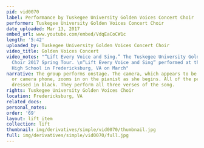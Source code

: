 ```yaml
---
pid: vid0070
label: Performance by Tuskegee University Golden Voices Concert Choir
performer: Tuskegee University Golden Voices Concert Choir
date_uploaded: Mar 13, 2017
embed_url: www.youtube.com/embed/VdqEaCoCW1c
length: '5:42'
uploaded_by: Tuskegee University Golden Voices Concert Choir
video_title: Golden Voices Concert
video_notes: "“Lift Every Voice and Sing.” The Tuskegee University Golden Voices Concert
  Choir 2017 Spring Tour. \n“Lift Every Voice and Sing” performed at the James Monroe
  High School in Fredericksburg, VA on March"
narrative: The group performs onstage. The camera, which appears to be a handheld
  or camera phone, zooms in on the pianist as she begins. All of the performers are
  dressed in black. They perform all three verses of the song.
rights: Tuskegee University Golden Voices Choir
location: Fredericksburg, VA
related_docs: 
personal_notes: 
order: '69'
layout: lift_item
collection: lift
thumbnail: img/derivatives/simple/vid0070/thumbnail.jpg
full: img/derivatives/simple/vid0070/full.jpg
---
```

